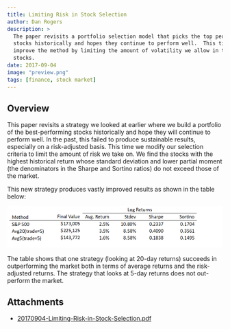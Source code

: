 ```yaml
---
title: Limiting Risk in Stock Selection
author: Dan Rogers
description: >
  The paper revisits a portfolio selection model that picks the top performing
  stocks historically and hopes they continue to perform well.  This time we
  improve the method by limiting the amount of volatility we allow in these
  stocks.
date: 2017-09-04
image: "preview.png"
tags: [finance, stock market]
---
```


## Overview

This paper revisits a strategy we looked at earlier where we build a portfolio of the best-performing stocks historically and hope they will continue to perform well.  In the past, this failed to produce sustainable results, especially on a risk-adjusted basis.  This time we modify our selection criteria to limit the amount of risk we take on.  We find the stocks with the highest historical return whose standard deviation and lower partial moment (the denominators in the Sharpe and Sortino ratios) do not exceed those of the market.

This new strategy produces vastly improved results as shown in the table below:

![Table 1](table1.png)

The table shows that one strategy (looking at 20-day returns) succeeds in outperforming the market both in terms of average returns and the risk-adjusted returns.  The strategy that looks at 5-day returns does not out-perform the market.

## Attachments

* [20170904-Limiting-Risk-in-Stock-Selection.pdf](20170904-Limiting-Risk-in-Stock-Selection.pdf)
